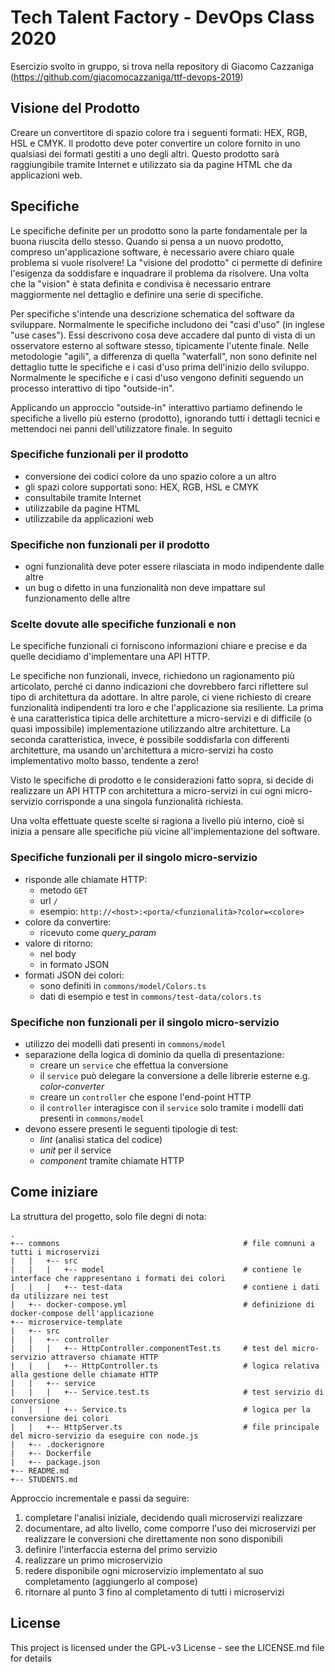 # Tech Talent Factory - DevOps Class 2020

Esercizio svolto in gruppo, si trova nella repository di Giacomo Cazzaniga (https://github.com/giacomocazzaniga/ttf-devops-2019) 
## Visione del Prodotto
Creare un convertitore di spazio colore tra i seguenti formati: HEX, RGB, HSL e CMYK. Il prodotto deve poter convertire
un colore fornito in uno qualsiasi dei formati gestiti a uno degli altri. Questo prodotto sarà raggiungibile tramite
Internet e utilizzato sia da pagine HTML che da applicazioni web.

## Specifiche
Le specifiche definite per un prodotto sono la parte fondamentale per la buona riuscita dello stesso. Quando si pensa a
un nuovo prodotto, compreso un'applicazione software, è necessario avere chiaro quale problema si vuole risolvere! La
"visione del prodotto" ci permette di definire l'esigenza da soddisfare e inquadrare il problema da risolvere. Una volta
che la "vision" è stata definita e condivisa è necessario entrare maggiormente nel dettaglio e definire una serie di
specifiche.

Per specifiche s'intende una descrizione schematica del software da sviluppare. Normalmente le specifiche includono dei
"casi d'uso" (in inglese "use cases"). Essi descrivono cosa deve accadere dal punto di vista di un osservatore esterno
al software stesso, tipicamente l'utente finale. Nelle metodologie "agili", a differenza di quella "waterfall", non sono
definite nel dettaglio tutte le specifiche e i casi d'uso prima dell'inizio dello sviluppo. Normalmente le specifiche e
i casi d'uso vengono definiti seguendo un processo interattivo di tipo "outside-in".

Applicando un approccio "outside-in" interattivo partiamo definendo le specifiche a livello più esterno (prodotto),
ignorando tutti i dettagli tecnici e mettendoci nei panni dell'utilizzatore finale. In seguito

### Specifiche funzionali per il prodotto
- conversione dei codici colore da uno spazio colore a un altro
- gli spazi colore supportati sono: HEX, RGB, HSL e CMYK
- consultabile tramite Internet
- utilizzabile da pagine HTML
- utilizzabile da applicazioni web

### Specifiche non funzionali per il prodotto
- ogni funzionalità deve poter essere rilasciata in modo indipendente dalle altre
- un bug o difetto in una funzionalità non deve impattare sul funzionamento delle altre

### Scelte dovute alle specifiche funzionali e non
Le specifiche funzionali ci forniscono informazioni chiare e precise e da quelle decidiamo d'implementare una API HTTP.

Le specifiche non funzionali, invece, richiedono un ragionamento più articolato, perché ci danno indicazioni che
dovrebbero farci riflettere sul tipo di architettura da adottare. In altre parole, ci viene richiesto di creare
funzionalità indipendenti tra loro e che l'applicazione sia resiliente. La prima è una caratteristica tipica delle
architetture a micro-servizi e di difficile (o quasi impossibile) implementazione utilizzando altre architetture. La
seconda caratteristica, invece, è possibile soddisfarla con differenti architetture, ma usando un'architettura a
micro-servizi ha costo implementativo molto basso, tendente a zero!

Visto le specifiche di prodotto e le considerazioni fatto sopra, si decide di realizzare un API HTTP con architettura a
micro-servizi in cui ogni micro-servizio corrisponde a una singola funzionalità richiesta.

Una volta effettuate queste scelte si ragiona a livello più interno, cioè si inizia a pensare alle specifiche più vicine
all'implementazione del software.

### Specifiche funzionali per il singolo micro-servizio
- risponde alle chiamate HTTP:
  - metodo `GET`
  - url `/`
  - esempio: `http://<host>:<porta/<funzionalità>?color=<colore>`
- colore da convertire:
  - ricevuto come _query_param_
- valore di ritorno:
  - nel body
  - in formato JSON
- formati JSON dei colori:
  - sono definiti in `commons/model/Colors.ts`
  - dati di esempio e test in `commons/test-data/colors.ts`

### Specifiche non funzionali per il singolo micro-servizio
- utilizzo dei modelli dati presenti in `commons/model`
- separazione della logica di dominio da quella di presentazione:
  - creare un `service` che effettua la conversione
  - il `service` può delegare la conversione a delle librerie esterne e.g. _color-converter_
  - creare un `controller` che espone l'end-point HTTP
  - il `controller` interagisce con il `service` solo tramite i modelli dati presenti in `commons/model`
- devono essere presenti le seguenti tipologie di test:
  - _lint_ (analisi statica del codice)
  - _unit_ per il service
  - _component_ tramite chiamate HTTP

## Come iniziare
La struttura del progetto, solo file degni di nota:
```
.
+-- commons                                         # file comnuni a tutti i microservizi
|   |   +-- src
|   |   |   +-- model                               # contiene le interface che rappresentano i formati dei colori
|   |   |   +-- test-data                           # contiene i dati da utilizzare nei test
|   +-- docker-compose.yml                          # definizione di docker-compose dell'applicazione
+-- microservice-template
|   +-- src
|   |   +-- controller
|   |   |   +-- HttpController.componentTest.ts     # test del micro-servizio attraverso chiamate HTTP
|   |   |   +-- HttpController.ts                   # logica relativa alla gestione delle chiamate HTTP
|   |   +-- service
|   |   |   +-- Service.test.ts                     # test servizio di conversione
|   |   |   +-- Service.ts                          # logica per la conversione dei colori
|   |   +-- HttpServer.ts                           # file principale del micro-servizio da eseguire con node.js
|   +-- .dockerignore
|   +-- Dockerfile
|   +-- package.json
+-- README.md
+-- STUDENTS.md
```

Approccio incrementale e passi da seguire:
1. completare l'analisi iniziale, decidendo quali microservizi realizzare
1. documentare, ad alto livello, come comporre l'uso dei microservizi per realizzare le conversioni che direttamente non
sono disponibili
1. definire l'interfaccia esterna del primo servizio
1. realizzare un primo microservizio
1. redere disponibile ogni microservizio implementato al suo completamento (aggiungerlo al compose)
1. ritornare al punto 3 fino al completamento di tutti i microservizi

## License
This project is licensed under the GPL-v3 License - see the LICENSE.md file for details

